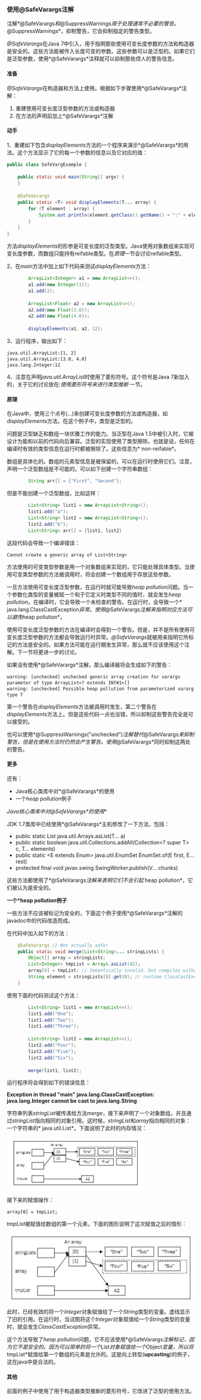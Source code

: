 ### 使用@SafeVarargs注解

注解*@SafeVarargs*和*@SuppressWarnings*用于处理通常不必要的警告。*@SuppressWarnings*，抑制警告，它会抑制指定的警告类型。

*@SafeVarargs*在Java 7中引入，用于指明那些使用可变长度参数的方法和构造器是安全的。这些方法能被传入长度可变的参数。这些参数可以是泛型的。如果它们是泛型参数，使用*@SafeVarargs*注释就可以抑制那些烦人的警告信息。

#### 准备

*@SafeVarargs*在构造器和方法上使用。根据如下步骤使用*@SafeVarargs*注解：

1. 重建使用可变长度泛型参数的方法或构造器
2. 在方法的声明前加上*@SafeVarargs*注解

#### 动手

1、重建如下包含*displayElements*方法的一个程序来演示*@SafeVarargs*的用法。这个方法显示了它的每一个参数的信息以及它对应的值：

```java
public class SafeVargExample {

    public static void main(String[] args) {
    }

    @SafeVarargs
    public static <T> void displayElements(T... array) {
        for (T element : array) {
            System.out.println(element.getClass().getName() + ":" + element);
        }
    }
}
```

方法*displayElements*的形参是可变长度的泛型类型。Java使用对象数组来实现可变长度参数，而数组只能持有reifable类型。在*原理*一节会讨论reifable类型。

2、在*main*方法中加上如下代码来测试*displayElements*方法：

```java
        ArrayList<Integer> a1 = new ArrayList<>();
        a1.add(new Integer(1));
        a1.add(2);

        ArrayList<Float> a2 = new ArrayList<>();
        a2.add(new Float(3.0));
        a2.add(new Float(4.0));

        displayElements(a1, a2, 12);
```

3、运行程序，输出如下：

    java.util.ArrayList:[1, 2]
    java.util.ArrayList:[3.0, 4.0]
    java.lang.Integer:12

4、注意在声明*java.util.ArrayList*时使用了菱形符号。这个符号是Java 7新加入的，关于它的讨论放在:*使用菱形符号来进行类型推断* 一节。

#### 原理

在Java中，使用三个点号(*...*)来创建可变长度参数的方法或构造器，如*displayElements*方法。在这个例子中，类型是泛型的。

问题是泛型缺乏和数组一块优雅工作的能力。当泛型在Java 1.5中被引入时，它被设计为能和以前的代码向后兼容。泛型的实现使用了类型擦除。也就是说，任何在编译时有效的类型信息在运行时都被擦除了。这些信息为* non-reifable*。

数组是具体化的。数组的元素型信息是被保留的，可以在运行时使用它们。注意，声明一个泛型数组是不可能的。可以如下创建一个字符串数组：

```java
        String arr[] = {"First", "Second"};
```

但是不能创建一个泛型数组，比如这样：

```java
        List<String> list1 = new ArrayList<String>();
        list1.add("a");
        List<String> list2 = new ArrayList<String>();
        list2.add("b");
        List<String> arr[] = {list1, list2}
```

这段代码会导致一个编译错误：

    Cannot create a generic array of List<String>

方法使用的可变类型参数是用一个对象数组来实现的，它只能处理具体类型。当使用可变类型参数的方法被调用时，将会创建一个数组用于存放这些参数。

一旦方法使用可变长度泛型参数，在运行时就可能导致*heap pollution*问题。当一个参数化类型的变量被赋一个和于它定义时类型不同的值时，就会发生*heap pollution*。在编译时，它会导致一个未检查的警告。在运行时，会导致一个* java.lang.ClassCastException*异常。使用*@SafeVarargs*注解来指明对应方法可以避免*heap pollution*。

使用可变长度泛型参数的方法在编译时会得到一个警告。但是，并不是所有使用可变长度泛型参数的方法都会导致运行时异常。*@SafeVarargs*就被用来指明它所标记的方法是安全的。如果方法可能在运行期发生异常，那么就不应该使用这个注解。下一节将更进一步的讨论。

如果没有使用*@SafeVarargs*注解，那么编译器将会生成如下的警告：

    warning: [unchecked] unchecked generic array creation for varargs parameter of type ArrayList<? extends INT#1>[]
    warning: [unchecked] Possible heap pollution from parameterized vararg type T

第一个警告在*displayElements*方法被调用时发生，第二个警告在*displayElements*方法上。但是这些代码一点也没错，所以抑制这些警告完全是可以接受的。

也可以使用*@SuppressWarnings("unchecked")*注解替代*@SafeVarargs*来抑制警告，但是在使用方法时仍然会产生警告。使用*@SafeVarargs*同时抑制这两处的警告。

#### 更多

还有：

* Java核心类库中对*@SafeVarargs*的使用
* 一个*heap pollution*例子

**Java核心类库中对*@SafeVarargs*的使用**

JDK 1.7类库中已经使用*@SafeVarargs*主机修改了一下方法，包括：

* public static <T> List<T> java.util.Arrays.asList(T... a)
* public static <T> boolean java.util.Collections.addAll(Collection<? super T> c, T... elements)
* public static <E extends Enum<E>> java.util.EnumSet<E> EnumSet.of(E first, E... rest)
* protected final void javax.swing.SwingWorker.publish(V... chunks)

这些方法都使用了*@SafeVarargs*注解来表明它们不会引起* heap pollution*，它们被认为是安全的。

**一个*heap pollution例子**

一些方法不应该被标记为安全的，下面这个例子使用*@SafeVarargs*注解的javadoc中的代码改造而成。

在代码中加入如下的方法：

```java
    @SafeVarargs // Not actually safe!
    public static void merge(List<String>... stringLists) {
        Object[] array = stringLists;
        List<Integer> tmpList = Arrays.asList(42);
        array[0] = tmpList; // Semantically invalid, but compiles without warnings
        String element = stringLists[0].get(0); // runtime ClassCastException
    }
```

使用下面的代码测试这个方法：

```java
        List<String> list1 = new ArrayList<>();
        list1.add("One");
        list1.add("Two");
        list1.add("Three");

        List<String> list2 = new ArrayList<>();
        list2.add("Four");
        list2.add("Five");
        list2.add("Six");

        merge(list1, list2);
```

运行程序将会得到如下的错误信息：

**Exception in thread "main" java.lang.ClassCastException: java.lang.Integer cannot be cast to java.lang.String**

字符串列表*stringList*被传递给方法*merge*，接下来声明了一个对象数组，并且通过*stringList*指向相同的对象引用。这时候，*stringList*和*array*指向相同的对象：一个字符串的* java.util.List*。下面说明了此时的内存情况：

![ch01-09-01](../images/ch01-09-01.JPG "ch01-09-01")

接下来的赋值操作：

    array[0] = tmpList;

*tmpList*被赋值给数组的第一个元素，下面的图形说明了这次赋值之后的情形：

![ch01-09-02](../images/ch01-09-02.JPG "ch01-09-02")

此时，已经有效的将一个*Integer*对象赋值给了一个*String*类型的变量。虚线显示了旧的引用。在运行时，当试图将这个*Integer*对象赋值给一个*String*类型的变量时，就会发生*ClassCastException*异常。

这个方法导致了*heap pollution*问题，它不应该使用*@SafeVarargs*注解标记，因为它不是安全的。因为可以简单的将一个*List<Integer>*对象赋值给一个*Object*变量，所以将*tmpList*赋值给第一个数组的元素是允许的。这是向上转型(**upcasting**)的例子，这在java中是合法的。

#### 其他
前面的例子中使用了用于构造器类型推断的菱形符号，它改进了泛型的使用方法。